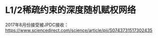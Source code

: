# L1/2稀疏约束的深度随机赋权网络
2017年8月份接受被JPDC接收：https://www.sciencedirect.com/science/article/pii/S0743731517302435
